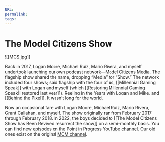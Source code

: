 ```yaml
---
URL: 
permalink: 
tags:
---
```

# The Model Citizens Show

![[MCS.jpg]]

Back in 2017, Logan Moore, Michael Ruiz, Mario Rivera, and myself undertook launching our own podcast network—Model Citizens Media. The flagship show shared the name, dropping “Media” for “Show.” The network included four shows; said flagship with the four of us, [[Millennial Gaming Speak]] with Logan and myself (which [[Restoring Millennial Gaming Speak|I restored last year]]), Reeling in the Years with Logan and Mike, and [[Behind the Pixel]]. It wasn’t long for the world.

Now an occasional fare with Logan Moore, Michael Ruiz, Mario Rivera, Grant Callahan, and myself. The show originally ran from February 2017 through February 2018. In 2022, the boys decided to [[The Model Citizens Show has Been Revived|resurrect the show]] on a semi-monthly basis. You can find new episodes on the Point in Progress YouTube [channel](https://www.youtube.com/channel/UCxEe--Q54HeknjfaQGbGCOw). Our old ones exist on the original [MCM channel](http://www.youtube.com/@modelcitizens6108).